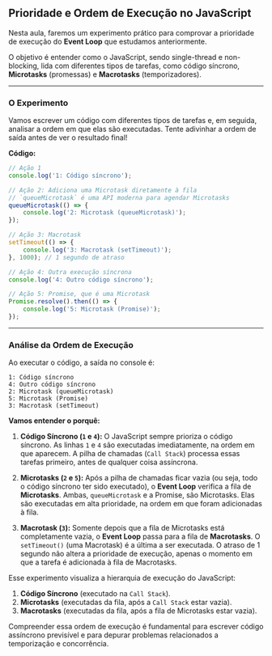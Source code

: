 ## Prioridade e Ordem de Execução no JavaScript

Nesta aula, faremos um experimento prático para comprovar a prioridade de execução do **Event Loop** que estudamos anteriormente.

O objetivo é entender como o JavaScript, sendo single-thread e non-blocking, lida com diferentes tipos de tarefas, como código síncrono, **Microtasks** (promessas) e **Macrotasks** (temporizadores).

-----

### O Experimento

Vamos escrever um código com diferentes tipos de tarefas e, em seguida, analisar a ordem em que elas são executadas. Tente adivinhar a ordem de saída antes de ver o resultado final\!

**Código:**

```javascript
// Ação 1
console.log('1: Código síncrono');

// Ação 2: Adiciona uma Microtask diretamente à fila
// `queueMicrotask` é uma API moderna para agendar Microtasks
queueMicrotask(() => {
    console.log('2: Microtask (queueMicrotask)');
});

// Ação 3: Macrotask
setTimeout(() => {
    console.log('3: Macrotask (setTimeout)');
}, 1000); // 1 segundo de atraso

// Ação 4: Outra execução síncrona
console.log('4: Outro código síncrono');

// Ação 5: Promise, que é uma Microtask
Promise.resolve().then(() => {
    console.log('5: Microtask (Promise)');
});
```

-----

### Análise da Ordem de Execução

Ao executar o código, a saída no console é:

```
1: Código síncrono
4: Outro código síncrono
2: Microtask (queueMicrotask)
5: Microtask (Promise)
3: Macrotask (setTimeout)
```

**Vamos entender o porquê:**

1.  **Código Síncrono (`1` e `4`):** O JavaScript sempre prioriza o código síncrono. As linhas `1` e `4` são executadas imediatamente, na ordem em que aparecem. A pilha de chamadas (`Call Stack`) processa essas tarefas primeiro, antes de qualquer coisa assíncrona.

2.  **Microtasks (`2` e `5`):** Após a pilha de chamadas ficar vazia (ou seja, todo o código síncrono ter sido executado), o **Event Loop** verifica a fila de **Microtasks**. Ambas, `queueMicrotask` e a Promise, são Microtasks. Elas são executadas em alta prioridade, na ordem em que foram adicionadas à fila.

3.  **Macrotask (`3`):** Somente depois que a fila de Microtasks está completamente vazia, o **Event Loop** passa para a fila de **Macrotasks**. O `setTimeout()` (uma Macrotask) é a última a ser executada. O atraso de 1 segundo não altera a prioridade de execução, apenas o momento em que a tarefa é adicionada à fila de Macrotasks.

Esse experimento visualiza a hierarquia de execução do JavaScript:

1.  **Código Síncrono** (executado na `Call Stack`).
2.  **Microtasks** (executadas da fila, após a `Call Stack` estar vazia).
3.  **Macrotasks** (executadas da fila, após a fila de Microtasks estar vazia).

Compreender essa ordem de execução é fundamental para escrever código assíncrono previsível e para depurar problemas relacionados a temporização e concorrência.
